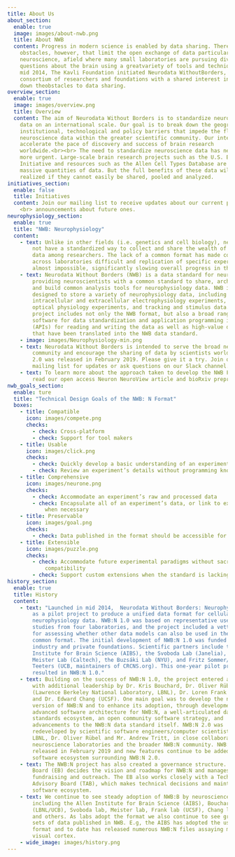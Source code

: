 ```yaml
---
title: About Us
about_section:
  enable: true
  image: images/about-nwb.png
  title: About NWB
  content: Progress in modern science is enabled by data sharing. Thereare major
    obstacles, however, that limit the open exchange of data particularly in
    neuroscience, afield where many small laboratories are pursuing diverse
    questions about the brain using a greatvariety of tools and techniques. In
    mid 2014, The Kavli Foundation initiated Neurodata WithoutBorders, a
    consortium of researchers and foundations with a shared interest in breaking
    down theobstacles to data sharing.
overview_section:
  enable: true
  image: images/overview.png
  title: Overview
  content: The aim of Neurodata Without Borders is to standardize neuroscience
    data on an international scale. Our goal is to break down the geographic,
    institutional, technological and policy barriers that impede the flow of
    neuroscience data within the greater scientific community. Our intent is to
    accelerate the pace of discovery and success of brain research
    worldwide.<br><br> The need to standardize neuroscience data has never been
    more urgent. Large-scale brain research projects such as the U.S. BRAIN
    Initiative and resources such as the Allen Cell Types Database are producing
    massive quantities of data. But the full benefits of these data will not be
    realized if they cannot easily be shared, pooled and analyzed.
initiatives_section:
  enable: false
  title: Initiatives
  content: Join our mailing list to receive updates about our current projects and
    <br> announcements about future ones.
neurophysiology_section:
  enable: true
  title: "NWB: Neurophysiology"
  content:
    - text: Unlike in other fields (i.e. genetics and cell biology), neuroscience does
        not have a standardized way to collect and share the wealth of existing
        data among researchers. The lack of a common format has made comparison
        across laboratories difficult and replication of specific experiments
        almost impossible, significantly slowing overall progress in the field.
    - text: Neurodata Without Borders (NWB) is a data standard for neurophysiology,
        providing neuroscientists with a common standard to share, archive, use,
        and build common analysis tools for neurophysiology data. NWB is
        designed to store a variety of neurophysiology data, including data from
        intracellular and extracellular electrophysiology experiments, data from
        optical physiology experiments, and tracking and stimulus data. The
        project includes not only the NWB format, but also a broad range of
        software for data standardization and application programming interfaces
        (APIs) for reading and writing the data as well as high-value data sets
        that have been translated into the NWB data standard.
    - image: images/Neurophysiology-min.png
    - text: Neurodata Without Borders is intended to serve the broad neuroscience
        community and encourage the sharing of data by scientists worldwide. NWB
        2.0 was released in February 2019. Please give it a try. Join our
        mailing list for updates or ask questions on our Slack channel.
    - text: To learn more about the approach taken to develop the NWB Format, please
        read our open access Neuron NeuroView article and bioRxiv preprint.
nwb_goals_section:
  enable: ture
  title: "Technical Design Goals of the NWB: N Format"
  boxes:
    - title: Compatible
      icon: images/compete.png
      checks:
        - check: Cross-platform
        - check: Support for tool makers
    - title: Usable
      icon: images/click.png
      checks:
        - check: Quickly develop a basic understanding of an experiment and its
        - check: Review an experiment’s details without programming knowledge
    - title: Comprehensive
      icon: images/neurone.png
      checks:
        - check: Accommodate an experiment’s raw and processed data
        - check: Encapsulate all of an experiment’s data, or link to external data sources
            when necessary
    - title: Preservable
      icon: images/goal.png
      checks:
        - check: Data published in the format should be accessible for decades
    - title: Extensible
      icon: images/puzzle.png
      checks:
        - check: Accommodate future experimental paradigms without sacrificing backwards
            compatibility
        - check: Support custom extensions when the standard is lacking
history_section:
  enable: true
  title: History
  content:
    - text: "Launched in mid 2014,  Neurodata Without Borders: Neurophysiology began
        as a pilot project to produce a unified data format for cellular-based
        neurophysiology data. NWB:N 1.0 was based on representative use case
        studies from four laboratories, and the project included a vetting phase
        for assessing whether other data models can also be used in the new
        common format. The initial development of NWB:N 1.0 was funded by
        industry and private foundations. Scientific partners include the Allen
        Institute for Brain Science (AIBS), the Svoboda Lab (Janelia), the
        Meister Lab (Caltech), the Buzsáki Lab (NYU), and Fritz Sommer/Jeff
        Teeters (UCB, maintainers of CRCNS.org). This one-year pilot project
        resulted in NWB:N 1.0."
    - text: Building on the success of NWB:N 1.0, the project entered a second phase,
        with additional leadership by Dr. Kris Bouchard, Dr. Oliver Rübel
        (Lawrence Berkeley National Laboratory, LBNL), Dr. Loren Frank (UCSF)
        and Dr. Edward Chang (UCSF). One main goal was to develop the next
        version of NWB:N and to enhance its adoption, through development of an
        advanced software architecture for NWB:N, a well-articulated data
        standards ecosystem, an open community software strategy, and
        advancements to the NWB:N data standard itself. NWB:N 2.0 was
        redeveloped by scientific software engineers/computer scientists at
        LBNL, Dr. Oliver Rübel and Mr. Andrew Tritt, in close collaboration with
        neuroscience laboratories and the broader NWB:N community. NWB:N 2.0 was
        released in February 2019 and new features continue to be added to the
        software ecosystem surrounding NWB:N 2.0.
    - text: The NWB:N project has also created a governance structure. An Executive
        Board (EB) decides the vision and roadmap for NWB:N and manages
        fundraising and outreach. The EB also works closely with a Technical
        Advisory Board (TAB), which makes technical decisions and maintains the
        software ecosystem.
    - text: We continue to see steady adoption of NWB:B by neuroscience labs,
        including the Allen Institute for Brain Science (AIBS), Bouchard lab
        (LBNL/UCB), Svoboda lab, Meister lab, Frank lab (UCSF), Chang lab (UCSF)
        and others. As labs adopt the format we also continue to see growing
        sets of data published in NWB. E.g, the AIBS has adopted the use of this
        format and to date has released numerous NWB:N files assaying mouse
        visual cortex.
    - wide_image: images/history.png
---
```

